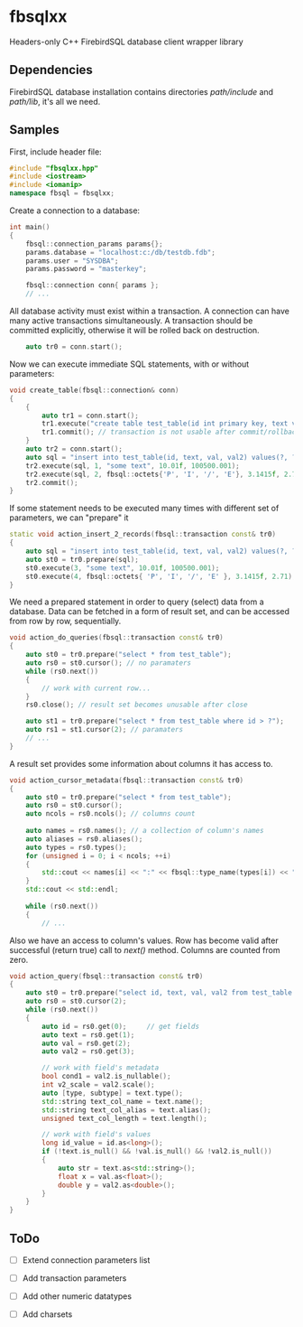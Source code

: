 # fbsqlxx
Headers-only C++ FirebirdSQL database client wrapper library

## Dependencies
FirebirdSQL database installation contains directories _path/include_ and _path/lib_, it's all we need.

## Samples

First, include header file:
```c++
#include "fbsqlxx.hpp"
#include <iostream>
#include <iomanip>
namespace fbsql = fbsqlxx;
```

Create a connection to a database:
```c++
int main()
{
    fbsql::connection_params params{};
    params.database = "localhost:c:/db/testdb.fdb";
    params.user = "SYSDBA";
    params.password = "masterkey";

    fbsql::connection conn{ params };
    // ...
```

All database activity must exist within a transaction. A connection can have many active transactions simultaneously. A transaction should be committed explicitly, otherwise it will be rolled back on destruction.
```c++
    auto tr0 = conn.start();
```
Now we can execute immediate SQL statements, with or without parameters:

```c++
void create_table(fbsql::connection& conn)
{
    {
        auto tr1 = conn.start();
        tr1.execute("create table test_table(id int primary key, text varchar(10), val float, val2 decimal(12, 3))");
        tr1.commit(); // transaction is not usable after commit/rollback
    }
    auto tr2 = conn.start();
    auto sql = "insert into test_table(id, text, val, val2) values(?, ?, ?, ?)";
    tr2.execute(sql, 1, "some text", 10.01f, 100500.001);
    tr2.execute(sql, 2, fbsql::octets{'P', 'I', '/', 'E'}, 3.1415f, 2.71);
    tr2.commit();
}
```

If some statement needs to be executed many times with different set of parameters, we can "prepare" it

```c++
static void action_insert_2_records(fbsql::transaction const& tr0)
{
    auto sql = "insert into test_table(id, text, val, val2) values(?, ?, ?, ?)";
    auto st0 = tr0.prepare(sql);
    st0.execute(3, "some text", 10.01f, 100500.001);
    st0.execute(4, fbsql::octets{ 'P', 'I', '/', 'E' }, 3.1415f, 2.71);
}
```

We need a prepared statement in order to query (select) data from a database. Data can be fetched in a form of result set, and can be accessed from row by row, sequentially.

```c++
void action_do_queries(fbsql::transaction const& tr0)
{
    auto st0 = tr0.prepare("select * from test_table");
    auto rs0 = st0.cursor(); // no paramaters
    while (rs0.next())
    {
        // work with current row...
    }
    rs0.close(); // result set becomes unusable after close

    auto st1 = tr0.prepare("select * from test_table where id > ?");
    auto rs1 = st1.cursor(2); // paramaters
    // ...
}
```

A result set provides some information about columns it has access to.

```c++
void action_cursor_metadata(fbsql::transaction const& tr0)
{
    auto st0 = tr0.prepare("select * from test_table");
    auto rs0 = st0.cursor();
    auto ncols = rs0.ncols(); // columns count
    
    auto names = rs0.names(); // a collection of column's names
    auto aliases = rs0.aliases();
    auto types = rs0.types();
    for (unsigned i = 0; i < ncols; ++i)
    {
        std::cout << names[i] << ":" << fbsql::type_name(types[i]) << " ";
    }
    std::cout << std::endl;
    
    while (rs0.next())
    {
        // ...
```

Also we have an access to column's values. Row has become valid after successful (return true) call to _next()_ method. Columns are counted from zero.

```c++
void action_query(fbsql::transaction const& tr0)
{
    auto st0 = tr0.prepare("select id, text, val, val2 from test_table where id > ?");
    auto rs0 = st0.cursor(2);
    while (rs0.next())
    {
        auto id = rs0.get(0);     // get fields
        auto text = rs0.get(1);
        auto val = rs0.get(2);
        auto val2 = rs0.get(3);

        // work with field's metadata
        bool cond1 = val2.is_nullable();
        int v2_scale = val2.scale();
        auto [type, subtype] = text.type();
        std::string text_col_name = text.name();
        std::string text_col_alias = text.alias();
        unsigned text_col_length = text.length();

        // work with field's values
        long id_value = id.as<long>();
        if (!text.is_null() && !val.is_null() && !val2.is_null())
        {
            auto str = text.as<std::string>();
            float x = val.as<float>();
            double y = val2.as<double>();
        }
    }
}
```

## ToDo

- [ ] Extend connection parameters list
- [ ] Add transaction parameters
- [ ] Add other numeric datatypes
- [ ] Add charsets







